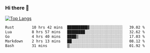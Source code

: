 ### Hi there 👋

<!--
**3Xpl0it3r/3Xpl0it3r** is a ✨ _special_ ✨ repository because its `README.md` (this file) appears on your GitHub profile.

Here are some ideas to get you started:

- 🔭 I’m currently working on ...
- 🌱 I’m currently learning ...
- 👯 I’m looking to collaborate on ...
- 🤔 I’m looking for help with ...
- 💬 Ask me about ...
- 📫 How to reach me: ...
- 😄 Pronouns: ...
- ⚡ Fun fact: ...
-->


[![Top Langs](https://github-readme-stats.vercel.app/api/top-langs/?username=3Xpl0it3r&layout=compact)](https://github.com/3Xpl0it3r/3Xpl0it3r)

<!--START_SECTION:waka-->

```txt
Rust        10 hrs 42 mins  █████████▓░░░░░░░░░░░░░░░   39.02 %
Lua         8 hrs 57 mins   ████████░░░░░░░░░░░░░░░░░   32.62 %
Go          4 hrs 40 mins   ████▒░░░░░░░░░░░░░░░░░░░░   17.03 %
Markdown    2 hrs 13 mins   ██░░░░░░░░░░░░░░░░░░░░░░░   08.12 %
Bash        31 mins         ▒░░░░░░░░░░░░░░░░░░░░░░░░   01.92 %
```

<!--END_SECTION:waka-->
